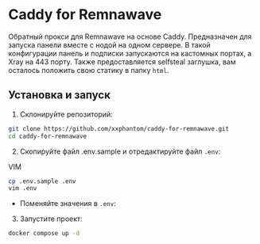 # Caddy for Remnawave

Обратный прокси для Remnawave на основе Caddy. Предназначен для запуска панели вместе с нодой на одном сервере. В такой конфигурации панель и подписки запускаются на кастомных портах, а Xray на 443 порту. Также предоставляется selfsteal заглушка, вам осталось положить свою статику в папку `html`.

## Установка и запуск

1. Склонируйте репозиторий:

```bash
git clone https://github.com/xxphantom/caddy-for-remnawave.git
cd caddy-for-remnawave
```

2. Скопируйте файл .env.sample и отредактируйте файл `.env`:

VIM

```bash
cp .env.sample .env
vim .env
```

- Поменяйте значения в `.env`:

3. Запустите проект:

```bash
docker compose up -d
```
